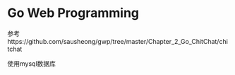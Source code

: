 # Go Web Programming
参考https://github.com/sausheong/gwp/tree/master/Chapter_2_Go_ChitChat/chitchat

使用mysql数据库